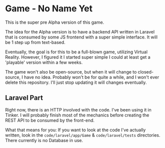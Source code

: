 # Game - No Name Yet
This is the super pre Alpha version of this game.

The idea for the Alpha version is to have a backend API written in Laravel
that is consumed by some JS frontend with a super simple interface. It will
be 1 step up from text-based.

Eventually, the goal is for this to be a full-blown game, utilizing Virtual Reality.
However, I figured it I started super simple I could at least get a 'playable' version
within a few weeks.

The game won't also be open-source, but when it will change to closed-source, I have no idea.
Probably won't be for quite a while, and I won't ever delete this repository. I'll just stop
updating it will changes eventually.

## Laravel Part
Right now, there is an HTTP involved with the code. I've been using it in Tinker. I will
probably finish most of the mechanics before creating the REST API to be consumed by the front-end.

What that means for you: If you want to look at the code I've actually written, look in the
`code/laravel/app/Game` & `code/laravel/tests` directories. There currently is no Database in use.